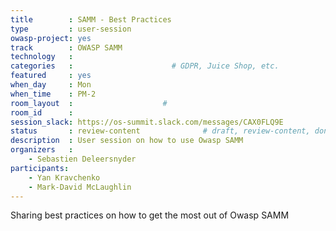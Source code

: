 ```yaml
---
title        : SAMM - Best Practices
type         : user-session
owasp-project: yes
track        : OWASP SAMM
technology   :
categories   :                      # GDPR, Juice Shop, etc.
featured     : yes
when_day     : Mon
when_time    : PM-2
room_layout  :                    #
room_id      :
session_slack: https://os-summit.slack.com/messages/CAX0FLQ9E
status       : review-content              # draft, review-content, done
description  : User session on how to use Owasp SAMM
organizers   :
    - Sebastien Deleersnyder
participants:
    - Yan Kravchenko
    - Mark-David McLaughlin
---
```


Sharing best practices on how to get the most out of Owasp SAMM
